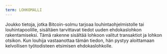 ```yaml
---
term: LOHKOMALLI
---
```


Joukko tietoja, jotka Bitcoin-solmu tarjoaa louhintaohjelmistolle tai louhintapoolille, sisältäen tarvittavat tiedot uuden ehdokaslohkon rakentamiseksi. Tämä rakenne sisältää lohkoon valitut transaktiot ja lohkon otsikon. Kun louhija vastaanottaa tämän tiedon, hän pystyy aloittamaan kelvollisen työtodisteen etsimisen ehdokaslohkolle.